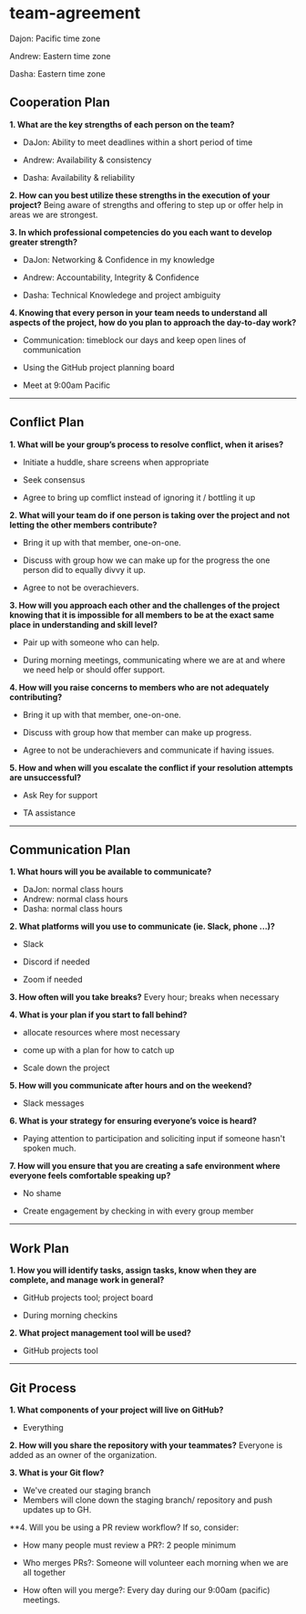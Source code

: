 # team-agreement

Dajon: Pacific time zone

Andrew: Eastern time zone

Dasha: Eastern time zone

## Cooperation Plan

**1. What are the key strengths of each person on the team?**

- DaJon: Ability to meet deadlines within a short period of time

- Andrew: Availability & consistency

- Dasha: Availability & reliability

**2. How can you best utilize these strengths in the execution of your project?**
Being aware of strengths and offering to step up or offer help in areas we are strongest.

**3. In which professional competencies do you each want to develop greater strength?**

- DaJon: Networking & Confidence in my knowledge

- Andrew: Accountability, Integrity & Confidence

- Dasha: Technical Knowledege and project ambiguity 


**4. Knowing that every person in your team needs to understand all aspects of the project, how do you plan to approach the day-to-day work?**

 - Communication: timeblock our days and keep open lines of communication

 - Using the GitHub project planning board

 - Meet at 9:00am Pacific
 
 -------------------------
## Conflict Plan

**1. What will be your group’s process to resolve conflict, when it arises?**

- Initiate a huddle, share screens when appropriate

- Seek consensus

- Agree to bring up comflict instead of ignoring it / bottling it up

**2. What will your team do if one person is taking over the project and not letting the other members contribute?**

- Bring it up with that member, one-on-one.

- Discuss with group how we can make up for the progress the one person did to equally divvy it up.

- Agree to not be overachievers.

**3. How will you approach each other and the challenges of the project knowing that it is impossible for all members to be at the exact same place in understanding and skill level?**

- Pair up with someone who can help.

- During morning meetings, communicating where we are at and where we need help or should offer support.

**4. How will you raise concerns to members who are not adequately contributing?**

- Bring it up with that member, one-on-one.

- Discuss with group how that member can make up progress.

- Agree to not be underachievers and communicate if having issues.

**5. How and when will you escalate the conflict if your resolution attempts are unsuccessful?**

- Ask Rey for support

- TA assistance
---------------------------

## Communication Plan

**1. What hours will you be available to communicate?**

- DaJon: normal class hours
- Andrew: normal class hours
- Dasha: normal class hours


**2. What platforms will you use to communicate (ie. Slack, phone …)?**

- Slack

- Discord if needed

- Zoom if needed

**3. How often will you take breaks?**
Every hour; breaks when necessary

**4. What is your plan if you start to fall behind?**

- allocate resources where most necessary

- come up with a plan for how to catch up

- Scale down the project

**5. How will you communicate after hours and on the weekend?**

- Slack messages

**6. What is your strategy for ensuring everyone’s voice is heard?**

- Paying attention to participation and soliciting input if someone hasn't spoken much.

**7. How will you ensure that you are creating a safe environment where everyone feels comfortable speaking up?**

- No shame

- Create engagement by checking in with every group member

---------------------

## Work Plan

**1. How you will identify tasks, assign tasks, know when they are complete, and manage work in general?**

- GitHub projects tool; project board

- During morning checkins

**2. What project management tool will be used?**

- GitHub projects tool

---------------------

## Git Process

**1. What components of your project will live on GitHub?**

- Everything

**2. How will you share the repository with your teammates?**
Everyone is added as an owner of the organization.

**3. What is your Git flow?**

- We've created our staging branch
- Members will clone down the staging branch/ repository and push updates up to GH.

**4. Will you be using a PR review workflow? If so, consider:

- How many people must review a PR?: 2 people minimum

- Who merges PRs?: Someone will volunteer each morning when we are all together

- How often will you merge?: Every day during our 9:00am (pacific) meetings.